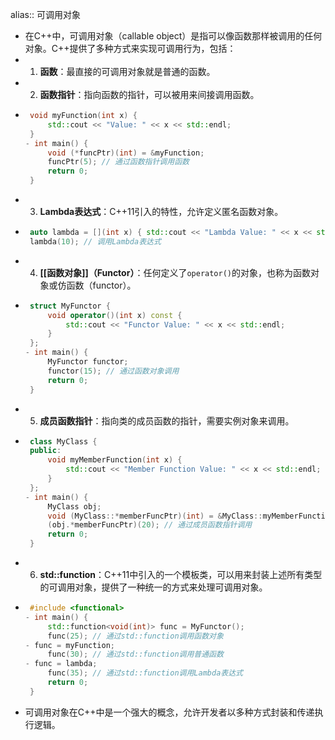 alias:: 可调用对象

- 在C++中，可调用对象（callable object）是指可以像函数那样被调用的任何对象。C++提供了多种方式来实现可调用行为，包括：
- 1. **函数**：最直接的可调用对象就是普通的函数。
- 2. **函数指针**：指向函数的指针，可以被用来间接调用函数。
- ```cpp
   void myFunction(int x) {
       std::cout << "Value: " << x << std::endl;
   }
  - int main() {
       void (*funcPtr)(int) = &myFunction;
       funcPtr(5); // 通过函数指针调用函数
       return 0;
   }
   ```
- 3. **Lambda表达式**：C++11引入的特性，允许定义匿名函数对象。
- ```cpp
   auto lambda = [](int x) { std::cout << "Lambda Value: " << x << std::endl; };
   lambda(10); // 调用Lambda表达式
   ```
- 4. **[[函数对象]]（Functor）**：任何定义了`operator()`的对象，也称为函数对象或仿函数（functor）。
- ```cpp
   struct MyFunctor {
       void operator()(int x) const {
           std::cout << "Functor Value: " << x << std::endl;
       }
   };
  - int main() {
       MyFunctor functor;
       functor(15); // 通过函数对象调用
       return 0;
   }
   ```
- 5. **成员函数指针**：指向类的成员函数的指针，需要实例对象来调用。
- ```cpp
   class MyClass {
   public:
       void myMemberFunction(int x) {
           std::cout << "Member Function Value: " << x << std::endl;
       }
   };
  - int main() {
       MyClass obj;
       void (MyClass::*memberFuncPtr)(int) = &MyClass::myMemberFunction;
       (obj.*memberFuncPtr)(20); // 通过成员函数指针调用
       return 0;
   }
   ```
- 6. **std::function**：C++11中引入的一个模板类，可以用来封装上述所有类型的可调用对象，提供了一种统一的方式来处理可调用对象。
- ```cpp
   #include <functional>
  - int main() {
       std::function<void(int)> func = MyFunctor();
       func(25); // 通过std::function调用函数对象
  - func = myFunction;
       func(30); // 通过std::function调用普通函数
  - func = lambda;
       func(35); // 通过std::function调用Lambda表达式
       return 0;
   }
   ```
- 可调用对象在C++中是一个强大的概念，允许开发者以多种方式封装和传递执行逻辑。
